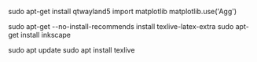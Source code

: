 
sudo apt-get install qtwayland5
import matplotlib
matplotlib.use('Agg')


sudo apt-get --no-install-recommends install  texlive-latex-extra
sudo apt-get install inkscape


sudo apt update
sudo apt install texlive
